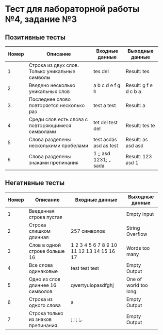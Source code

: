 #  Тест для лабораторной работы №4, задание №3

## Позитивные тесты
| Номер | Описание                                         | Входные данные               | Выходные данные       |
| ----- | ------------------------------------------------ | ---------------------------- | --------------------- |
| 1     | Строка из двух слов. Только уникальные символы   | tes del                      | Result: tes           |
| 2     | Введено несколько уникальных слов                | a b c d e f g h              | Result: g f e d c b a |
| 3     | Последнее слово повторяется несколько раз        | test a test                  | Result: a             |
| 4     | Среди слов есть слова с повторяющимеся символами | tet del test del             | Result: tes te        |
| 5     | Слова разделены несколькими пробелами            | test asdas    asd as    test | Result: as asd asd    |
| 6     | Слова разделены знаками препинания               | 1 ;; asd 1231; ,. sada       | Result: 123 asd 1     |


## Негативные тесты
| Номер | Описание                           | Входные данные                            | Выходные данные       |
| ----- | ---------------------------------- | ----------------------------------------- | --------------------- |
| 1     | Введенная строка пустая            | ` `                                       | Empty Input           |
| 2     | Строка слишком длинная             | 257 символов                              | String Overflow       |
| 3     | Слов в одной строке больше 16      | 1 2 3 4 5 6 7 8 9 10 11 12 13 14 15 16 17 | Words too many        |
| 4     | Все слова одинаковые               | test test test                            | Empty Output          |
| 5     | Одно из слов длиннее 16 символов   | qwertyuiopasdfghj                         | One of world too long |
| 6     | Строка из одного cлова             | a                                         | Empty Output          |
| 7     | Строка только из знаков препинания | ; ; ; ;,.                                 | Empty Output           |
